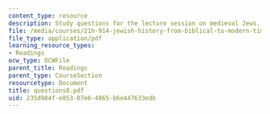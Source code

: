 ```yaml
---
content_type: resource
description: Study questions for the lecture session on medieval Jews.
file: /media/courses/21h-914-jewish-history-from-biblical-to-modern-times-fall-2007/235d984fe85307e64865b6e447633edb_questions8.pdf
file_type: application/pdf
learning_resource_types:
- Readings
ocw_type: OCWFile
parent_title: Readings
parent_type: CourseSection
resourcetype: Document
title: questions8.pdf
uid: 235d984f-e853-07e6-4865-b6e447633edb
---
```

